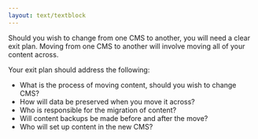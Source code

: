 ```yaml
---
layout: text/textblock
---
```

Should you wish to change from one CMS to another, you will need a clear exit plan. Moving from one CMS to another will involve moving all of your content across. 

Your exit plan should address the following:
- What is the process of moving content, should you wish to change CMS?
- How will data be preserved when you move it across?
- Who is responsible for the migration of content?
- Will content backups be made before and after the move?
- Who will set up content in the new CMS?


